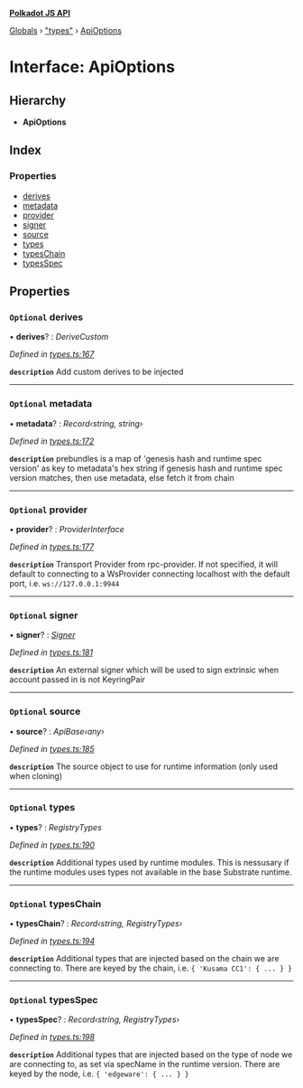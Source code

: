 **[Polkadot JS API](../README.md)**

[Globals](../globals.md) › [&quot;types&quot;](../modules/_types_.md) › [ApiOptions](_types_.apioptions.md)

# Interface: ApiOptions

## Hierarchy

* **ApiOptions**

## Index

### Properties

* [derives](_types_.apioptions.md#optional-derives)
* [metadata](_types_.apioptions.md#optional-metadata)
* [provider](_types_.apioptions.md#optional-provider)
* [signer](_types_.apioptions.md#optional-signer)
* [source](_types_.apioptions.md#optional-source)
* [types](_types_.apioptions.md#optional-types)
* [typesChain](_types_.apioptions.md#optional-typeschain)
* [typesSpec](_types_.apioptions.md#optional-typesspec)

## Properties

### `Optional` derives

• **derives**? : *DeriveCustom*

*Defined in [types.ts:167](https://github.com/polkadot-js/api/blob/3720cf8/packages/api/src/types.ts#L167)*

**`description`** Add custom derives to be injected

___

### `Optional` metadata

• **metadata**? : *Record‹string, string›*

*Defined in [types.ts:172](https://github.com/polkadot-js/api/blob/3720cf8/packages/api/src/types.ts#L172)*

**`description`** prebundles is a map of 'genesis hash and runtime spec version' as key to metadata's hex string
if genesis hash and runtime spec version matches, then use metadata, else fetch it from chain

___

### `Optional` provider

• **provider**? : *ProviderInterface*

*Defined in [types.ts:177](https://github.com/polkadot-js/api/blob/3720cf8/packages/api/src/types.ts#L177)*

**`description`** Transport Provider from rpc-provider. If not specified, it will default to
connecting to a WsProvider connecting localhost with the default port, i.e. `ws://127.0.0.1:9944`

___

### `Optional` signer

• **signer**? : *[Signer](_types_.signer.md)*

*Defined in [types.ts:181](https://github.com/polkadot-js/api/blob/3720cf8/packages/api/src/types.ts#L181)*

**`description`** An external signer which will be used to sign extrinsic when account passed in is not KeyringPair

___

### `Optional` source

• **source**? : *ApiBase‹any›*

*Defined in [types.ts:185](https://github.com/polkadot-js/api/blob/3720cf8/packages/api/src/types.ts#L185)*

**`description`** The source object to use for runtime information (only used when cloning)

___

### `Optional` types

• **types**? : *RegistryTypes*

*Defined in [types.ts:190](https://github.com/polkadot-js/api/blob/3720cf8/packages/api/src/types.ts#L190)*

**`description`** Additional types used by runtime modules. This is nessusary if the runtime modules
uses types not available in the base Substrate runtime.

___

### `Optional` typesChain

• **typesChain**? : *Record‹string, RegistryTypes›*

*Defined in [types.ts:194](https://github.com/polkadot-js/api/blob/3720cf8/packages/api/src/types.ts#L194)*

**`description`** Additional types that are injected based on the chain we are connecting to. There are keyed by the chain, i.e. `{ 'Kusama CC1': { ... } }`

___

### `Optional` typesSpec

• **typesSpec**? : *Record‹string, RegistryTypes›*

*Defined in [types.ts:198](https://github.com/polkadot-js/api/blob/3720cf8/packages/api/src/types.ts#L198)*

**`description`** Additional types that are injected based on the type of node we are connecting to, as set via specName in the runtime version. There are keyed by the node, i.e. `{ 'edgeware': { ... } }`